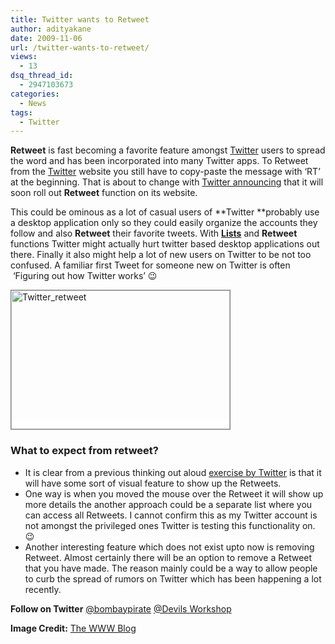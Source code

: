```yaml
---
title: Twitter wants to Retweet
author: adityakane
date: 2009-11-06
url: /twitter-wants-to-retweet/
views:
  - 13
dsq_thread_id:
  - 2947103673
categories:
  - News
tags:
  - Twitter
---
```

**Retweet** is fast becoming a favorite feature amongst <a href="http://www.twitter.com" onclick="_gaq.push(['_trackEvent', 'outbound-article', 'http://www.twitter.com', 'Twitter']);" >Twitter</a> users to spread the word and has been incorporated into many Twitter apps. To Retweet from the <a href="http://www.twitter.com" onclick="_gaq.push(['_trackEvent', 'outbound-article', 'http://www.twitter.com', 'Twitter']);" >Twitter</a> website you still have to copy-paste the message with &#8216;RT&#8217; at the beginning. That is about to change with <a href="http://blog.twitter.com/2009/11/retweet-limited-rollout.html" onclick="_gaq.push(['_trackEvent', 'outbound-article', 'http://blog.twitter.com/2009/11/retweet-limited-rollout.html', 'Twitter announcing']);" >Twitter announcing</a> that it will soon roll out **Retweet** function on its website.

This could be ominous as a lot of casual users of **Twitter **probably use a desktop application only so they could easily organize the accounts they follow and also **Retweet** their favorite tweets. With **[Lists][1]** and **Retweet** functions Twitter might actually hurt twitter based desktop applications out there. Finally it also might help a lot of new users on Twitter to be not too confused. A familiar first Tweet for someone new on Twitter is often  &#8216;Figuring out how Twitter works&#8217; 😉

<span style="background-color: #ffffff"><img class="alignnone size-full wp-image-16420" style="border: 1px solid grey" src="http://cdn.devilsworkshop.org/files/2009/11/Twitter_retweet.png" alt="Twitter_retweet" width="350" height="222" /></span>

### What to expect from retweet?

  * It is clear from a previous thinking out aloud <a href="http://blog.twitter.com/2009/08/project-retweet-phase-one.html" onclick="_gaq.push(['_trackEvent', 'outbound-article', 'http://blog.twitter.com/2009/08/project-retweet-phase-one.html', 'exercise by Twitter']);" >exercise by Twitter</a> is that it will have some sort of visual feature to show up the Retweets.
  * One way is when you moved the mouse over the Retweet it will show up more details the another approach could be a separate list where you can access all Retweets. I cannot confirm this as my Twitter account is not amongst the privileged ones Twitter is testing this functionality on. 😉
  * Another interesting feature which does not exist upto now is removing Retweet. Almost certainly there will be an option to remove a Retweet that you have made. The reason mainly could be a way to allow people to curb the spread of rumors on Twitter which has been happening a lot recently.

**Follow on Twitter** <a href="http://www.twitter.com/bombaypirate" onclick="_gaq.push(['_trackEvent', 'outbound-article', 'http://www.twitter.com/bombaypirate', '@bombaypirate']);" >@bombaypirate</a> <a href="http://twitter.com/devils_workshop" onclick="_gaq.push(['_trackEvent', 'outbound-article', 'http://twitter.com/devils_workshop', '@Devils Workshop']);" >@Devils Workshop</a>

**Image Credit:** <a href="http://www.thewwwblog.com/retweet-guide.html" onclick="_gaq.push(['_trackEvent', 'outbound-article', 'http://www.thewwwblog.com/retweet-guide.html', 'The WWW Blog']);" >The WWW Blog</a>

 [1]: http://devilsworkshop.org/bulk-following-starts-with-twitter-lists/
